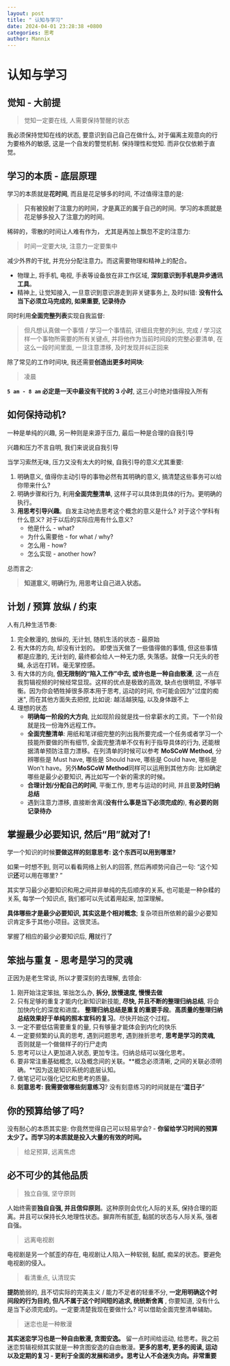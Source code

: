 ```yaml
---
layout: post
title: " 认知与学习"
date: 2024-04-01 23:28:38 +0800
categories: 思考
author: Mannix
---
```


# 认知与学习

## 觉知 - 大前提

> 觉知一定要在线, 人需要保持警醒的状态

我必须保持觉知在线的状态, 要意识到自己自己在做什么, 对于偏离主观意向的行为要格外的敏感, 这是一个自发的警觉机制. 保持理性和觉知. 而非仅仅依赖于直觉。

## 学习的本质 - 底层原理

学习的本质就是**花时间**, 而且是花足够多的时间, 不过值得注意的是:

> **只有被投射了注意力的时间，才是真正的属于自己的时间**。**学习的本质就是花足够多投入了注意力的时间**。

稀碎的，零散的时间让人难有作为， 尤其是再加上飘忽不定的注意力:

> 时间一定要大块, 注意力一定要集中

减少外界的干扰, 并充分分配注意力。而这需要物理和精神上的配合。

- 物理上, 将手机, 电视, 手表等设备放在非工作区域, **深刻意识到手机是异步通讯工具**。
- 精神上, 让觉知接入, 一旦意识到意识游走到非关键事务上, 及时纠错: **没有什么当下必须立马完成的, 如果重要, 记录待办**

同时利用**全面完整列表**实现自我监督:

> 但凡想认真做一个事情 / 学习一个事情前, 详细且完整的列出, 完成 / 学习这样一个事物所需要的所有关键点, 并将他作为当前时间段的完整必要清单, 在这么一段时间里面, 一旦注意漂移, 及时发现并纠正回来

除了常见的工作时间块, 我还需要**创造出更多时间块**:

> 凌晨

**`5 am - 8 am` 必定是一天中最没有干扰的 3 小时**, 这三小时绝对值得投入所有

## 如何保持动机?

一种是单纯的兴趣, 另一种则是来源于压力, 最后一种是合理的自我引导

兴趣和压力不言自明, 我们来说说自我引导

当学习索然无味, 压力又没有太大的时候, 自我引导的意义尤其重要:

1. 明确意义, 值得你主动引导的事物必然有其明确的意义, 搞清楚这些事务可以给你带来什么?
2. 明确步骤和行为, 利用**全面完整清单**, 这样子可以具体到具体的行为。更明确的执行。
3. **用思考引导兴趣**。自发主动地去思考这个概念的意义是什么? 对于这个学科有什么意义? 对于以后的实际应用有什么意义?
   - 他是什么 - what?
   - 为什么需要他 - for what / why?
   - 怎么用 - how?
   - 怎么实现 - another how?

总而言之:

> **知道意义, 明确行为, 用思考让自己进入状态。**

## 计划 / 预算 放纵 / 约束

人有几种生活节奏:

1. 完全散漫的, 放纵的, 无计划, 随机生活的状态 - 最原始
2. 有大体的方向, 却没有计划的。 即使当天做了一些值得做的事情, 但这些事情都是应激的, 无计划的, 最终都会给人一种无力感, 失落感。就像一只无头的苍蝇, 永远在打转。毫无掌控感。
3. 有大体的方向, **但无限制的“陷入工作”中去, 或许也是一种自由散漫**, 这一点在我剪辑视频的时候经常显现。这样的优点是极致的高效, 缺点也很明显, 不够平衡。因为你会牺牲掉很多原本用于思考, 运动的时间, 你可能会因为"过度的痴迷", 而在其他方面失去把控, 比如说: 越活越狭隘, 以及身体跟不上
4. 理想的状态
   - **明确每一阶段的大方向**, 比如现阶段就是找一份拿薪水的工资。下一个阶段就是找一份海外远程工作。
   - **全面完整清单**: 用纸和笔详细完整的列出我所要完成一个任务或者学习一个技能所要做的所有细节, 全面完整清单不仅有利于指导具体的行为, 还能根据清单预防注意力漂移。在列清单的时候可以参考 **MoSCoW Method**, 分辨哪些是 Must have, 哪些是 Should have, 哪些是 Could have, 哪些是 Won't have。另外**MoSCoW Method**同样可以运用到其他方向: 比如确定哪些是最少必要知识, 再比如写一个新的需求的时候。
   - **合理计划/分配自己的时间**, 平衡工作, 思考与运动的时间, 并且要**及时归纳总结**
   - 遇到注意力漂移, 直接断舍离(**没有什么事是当下必须完成的**), **有必要的则记录待办**

## 掌握最少必要知识, 然后“用”就对了!

学一个知识的时候**要做这样的刻意思考: 这个东西可以用到哪里?**

如果一时想不到, 则可以看看网络上别人的回答, 然后再顺势问自己一句: “这个知识**还**可以用在哪里? ”

其实学习最少必要知识和用之间并非单纯的先后顺序的关系, 也可能是一种杂糅的关系, 每学一个知识点, 我们都可以先试着用起来, 加深理解。

**具体哪些才是最少必要知识, 其实这是个相对概念**; 复杂项目所依赖的最少必要知识肯定多于其他小项目。这很灵活。

掌握了相应的最少必要知识后, **用**就行了

## 笨拙与重复 - 思考是学习的灵魂

正因为是老生常谈, 所以才要深刻的去理解, 去领会:

1. 刚开始注定笨拙, 笨拙怎么办, **拆分, 放慢速度, 慢慢去做**
2. 只有足够的重复才能内化新知识新技能, **尽快, 并且不断的整理归纳总结**, 将会加快内化的深度和进度。 **整理归纳总结是重复的重要手段**。**高质量的整理归纳总结效果好于单纯的照本宣科的复习**。尽快开始这个过程。
3. 一定不要低估需要重复的量, 只有够量才能体会到内化的快乐
4. 一定要频繁的认真的思考, 遇到问题思考, 遇到挫折思考, **思考是学习的灵魂,** 否则就是一个做做样子的行尸走肉
5. 思考可以让人更加进入状态, 更加专注。归纳总结可以强化思考。
6. 要非常注重基础概念, 以及概念间的关联。**概念必须清晰, 之间的关联必须明确。**因为这是知识系统的底层认知。
7. 做笔记可以强化记忆和思考的质量。
8. **刻意思考: 我需要做哪些刻意练习**? 没有刻意练习的时间就是在“**混日子**”

## 你的预算给够了吗?

没有耐心的本质其实是: 你竟然觉得自己可以轻易学会? - **你留给学习时间的预算太少了。而学习的本质就是投入大量的有效的时间。**

> 给足预算, 远离焦虑

## 必不可少的其他品质

> 独立自强, 坚守原则

人始终需要**独自自强, 并且信仰原则**。这种原则会优化人际的关系, 保持合理的距离。并且可以保持长久地理性状态。摒弃所有腻歪, 黏腻的状态与人际关系, 强者自强。

> 远离电视剧

电视剧是另一个腻歪的存在, 电视剧让人陷入一种软弱, 黏腻, 痴呆的状态。要避免电视剧的侵入。

> 看清重点, 认清现实

**提防**脆弱的, 且不切实际的完美主义 / 能力不足者的轻重不分, **一定用明确这个时间段的行为目的, 但凡不属于这个时间短的追求, 统统断舍离** , 你要知道, 没有什么是当下必须完成的。一定要清楚我现在要做什么? 可以借助全面完整清单辅助。

> 迷恋也是一种散漫

**其实迷恋学习也是一种自由散漫, 贪图安逸。** 留一点时间给运动, 给思考。我之前迷恋剪辑视频其实就是一种贪图安逸的自由散漫。**更多的思考, 更多的阅读, 运动以及定期的复习 - 更利于全面的发展和进步。思考让人不会迷失方向。非常重要**
